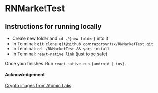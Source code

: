 # RNMarketTest


## Instructions for running locally

* Create new folder and `cd ./{new folder}` into it
* In Terminal: `git clone git@github.com:razorsyntax/RNMarketTest.git`
* In Terminal: `cd ./RNMarketTest && yarn install`
* In Terminal: `react-native link` (just to be safe)

Once yarn finishes.  Run `react-native run-{android | ios}`.


#### Acknowledgement
[Crypto images from Atomic Labs](https://github.com/atomiclabs/cryptocurrency-icons)